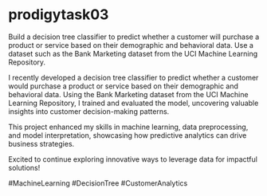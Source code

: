# prodigytask03
Build a decision tree classifier to predict whether a customer will purchase a product or service based on their demographic and behavioral data. Use a dataset such as the Bank Marketing dataset from the UCI Machine Learning Repository.

I recently developed a decision tree classifier to predict whether a customer would purchase a product or service based on their demographic and behavioral data. Using the Bank Marketing dataset from the UCI Machine Learning Repository, I trained and evaluated the model, uncovering valuable insights into customer decision-making patterns.

This project enhanced my skills in machine learning, data preprocessing, and model interpretation, showcasing how predictive analytics can drive business strategies.

Excited to continue exploring innovative ways to leverage data for impactful solutions!

#MachineLearning #DecisionTree #CustomerAnalytics
